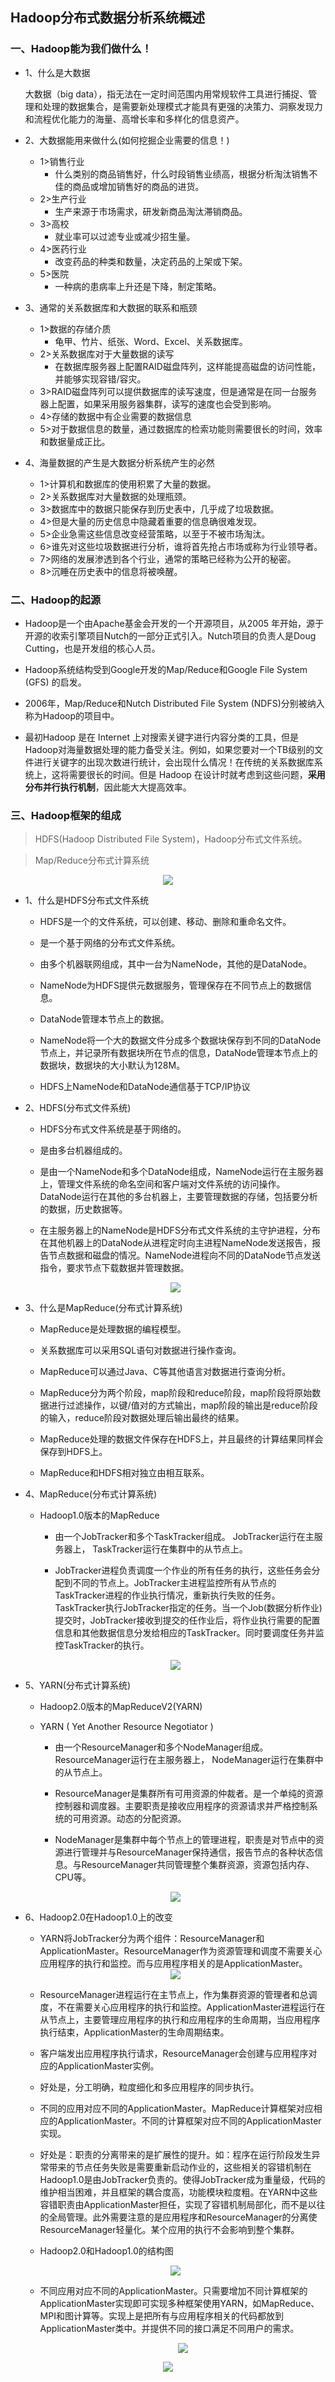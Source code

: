 ## Hadoop分布式数据分析系统概述

### 一、Hadoop能为我们做什么！

* 1、什么是大数据 

  大数据（big data），指无法在一定时间范围内用常规软件工具进行捕捉、管理和处理的数据集合，是需要新处理模式才能具有更强的决策力、洞察发现力和流程优化能力的海量、高增长率和多样化的信息资产。
* 2、大数据能用来做什么(如何挖掘企业需要的信息！)
    * 1>销售行业
        * 什么类别的商品销售好，什么时段销售业绩高，根据分析淘汰销售不佳的商品或增加销售好的商品的进货。
    * 2>生产行业
        * 生产来源于市场需求，研发新商品淘汰滞销商品。
    * 3>高校
        * 就业率可以过滤专业或减少招生量。
    * 4>医药行业
        * 改变药品的种类和数量，决定药品的上架或下架。
    * 5>医院
        * 一种病的患病率上升还是下降，制定策略。


* 3、通常的关系数据库和大数据的联系和瓶颈 
    * 1>数据的存储介质
        * 龟甲、竹片、纸张、Word、Excel、关系数据库。
    * 2>关系数据库对于大量数据的读写
        * 在数据库服务器上配置RAID磁盘阵列，这样能提高磁盘的访问性能，并能够实现容错/容灾。
    * 3>RAID磁盘阵列可以提供数据库的读写速度，但是通常是在同一台服务器上配置，如果采用服务器集群，读写的速度也会受到影响。
    * 4>存储的数据中有企业需要的数据信息
    * 5>对于数据信息的数量，通过数据库的检索功能则需要很长的时间，效率和数据量成正比。

* 4、海量数据的产生是大数据分析系统产生的必然 
    * 1>计算机和数据库的使用积累了大量的数据。
    * 2>关系数据库对大量数据的处理瓶颈。 
    * 3>数据库中的数据只能保存到历史表中，几乎成了垃圾数据。
    * 4>但是大量的历史信息中隐藏着重要的信息确很难发现。
    * 5>企业急需这些信息改变经营策略，以至于不被市场淘汰。
    * 6>谁先对这些垃圾数据进行分析，谁将首先抢占市场或称为行业领导者。
    * 7>网络的发展渗透到各个行业，通常的策略已经称为公开的秘密。
    * 8>沉睡在历史表中的信息将被唤醒。

### 二、Hadoop的起源 
* Hadoop是一个由Apache基金会开发的一个开源项目，从2005 年开始，源于开源的收索引擎项目Nutch的一部分正式引入。Nutch项目的负责人是Doug Cutting，也是开发组的核心人员。

* Hadoop系统结构受到Google开发的Map/Reduce和Google File System (GFS) 的启发。

* 2006年，Map/Reduce和Nutch Distributed File System (NDFS)分别被纳入称为Hadoop的项目中。 

* 最初Hadoop 是在 Internet 上对搜索关键字进行内容分类的工具，但是Hadoop对海量数据处理的能力备受关注。例如，如果您要对一个TB级别的文件进行关键字的出现次数进行统计，会出现什么情况！在传统的关系数据库系统上，这将需要很长的时间。但是 Hadoop 在设计时就考虑到这些问题，**采用分布并行执行机制**，因此能大大提高效率。 

### 三、Hadoop框架的组成
>HDFS(Hadoop Distributed File System)，Hadoop分布式文件系统。

>Map/Reduce分布式计算系统


<div align="center"><img src="https://github.com/sunnyandgood/BigBata/blob/master/HDFS/img/Hadoop%E6%A1%86%E6%9E%B6%E7%9A%84%E7%BB%84%E6%88%90.png"/></div>

* 1、什么是HDFS分布式文件系统
    * HDFS是一个的文件系统，可以创建、移动、删除和重命名文件。
    
    * 是一个基于网络的分布式文件系统。
    
    * 由多个机器联网组成，其中一台为NameNode，其他的是DataNode。
    
    * NameNode为HDFS提供元数据服务，管理保存在不同节点上的数据信息。
    
    * DataNode管理本节点上的数据。
    
    * NameNode将一个大的数据文件分成多个数据块保存到不同的DataNode节点上，并记录所有数据块所在节点的信息，DataNode管理本节点上的数据块，数据块的大小默认为128M。
    
    * HDFS上NameNode和DataNode通信基于TCP/IP协议
    
* 2、HDFS(分布式文件系统)

    * HDFS分布式文件系统是基于网络的。
    
    * 是由多台机器组成的。
    
    * 是由一个NameNode和多个DataNode组成，NameNode运行在主服务器上，管理文件系统的命名空间和客户端对文件系统的访问操作。DataNode运行在其他的多台机器上，主要管理数据的存储，包括要分析的数据，历史数据等。
    
    * 在主服务器上的NameNode是HDFS分布式文件系统的主守护进程，分布在其他机器上的DataNode从进程定时向主进程NameNode发送报告，报告节点数据和磁盘的情况。NameNode进程向不同的DataNode节点发送指令，要求节点下载数据并管理数据。
    
    <div align="center"><img src="https://github.com/sunnyandgood/BigBata/blob/master/HDFS/img/HDFS%E7%BB%93%E6%9E%84%E5%9B%BE.png"/></div>
    
 * 3、什么是MapReduce(分布式计算系统)
 
    * MapReduce是处理数据的编程模型。
    
    * 关系数据库可以采用SQL语句对数据进行操作查询。
    
    * MapReduce可以通过Java、C等其他语言对数据进行查询分析。
    
    * MapReduce分为两个阶段，map阶段和reduce阶段，map阶段将原始数据进行过滤操作，以键/值对的方式输出，map阶段的输出是reduce阶段的输入，reduce阶段对数据处理后输出最终的结果。
    
    * MapReduce处理的数据文件保存在HDFS上，并且最终的计算结果同样会保存到HDFS上。
    
    * MapReduce和HDFS相对独立由相互联系。
    
* 4、MapReduce(分布式计算系统)

    * Hadoop1.0版本的MapReduce
    
        * 由一个JobTracker和多个TaskTracker组成。 JobTracker运行在主服务器上， TaskTracker运行在集群中的从节点上。
        
        * JobTracker进程负责调度一个作业的所有任务的执行，这些任务会分配到不同的节点上。JobTracker主进程监控所有从节点的TaskTracker进程的作业执行情况，重新执行失败的任务。TaskTracker执行JobTracker指定的任务。当一个Job(数据分析作业)提交时，JobTracker接收到提交的任作业后，将作业执行需要的配置信息和其他数据信息分发给相应的TaskTracker。同时要调度任务并监控TaskTracker的执行。
        
    <div align="center"><img src="https://github.com/sunnyandgood/BigBata/blob/master/HDFS/img/Hadoop1.0%E7%89%88%E6%9C%AC%E7%9A%84MapReduce%E7%BB%93%E6%9E%84%E5%9B%BE.png"/></div>

* 5、YARN(分布式计算系统)

    * Hadoop2.0版本的MapReduceV2(YARN)
    
    * YARN ( Yet Another Resource Negotiator )
    
        * 由一个ResourceManager和多个NodeManager组成。 ResourceManager运行在主服务器上， NodeManager运行在集群中的从节点上。
        
        * ResourceManager是集群所有可用资源的仲裁者。是一个单纯的资源控制器和调度器。主要职责是接收应用程序的资源请求并严格控制系统的可用资源。动态的分配资源。 
        
        * NodeManager是集群中每个节点上的管理进程，职责是对节点中的资源进行管理并与ResourceManager保持通信，报告节点的各种状态信息。与ResourceManager共同管理整个集群资源，资源包括内存、CPU等。

    <div align="center"><img src="https://github.com/sunnyandgood/BigBata/blob/master/HDFS/img/Hadoop2.0%E7%89%88%E6%9C%AC%E7%9A%84MapReduceV2(YARN)%E7%BB%93%E6%9E%84%E5%9B%BE.png"/></div>

* 6、Hadoop2.0在Hadoop1.0上的改变

    * YARN将JobTracker分为两个组件：ResourceManager和ApplicationMaster。ResourceManager作为资源管理和调度不需要关心应用程序的执行和监控。而与应用程序相关的是ApplicationMaster。
    
    <div align="center"><img src="https://github.com/sunnyandgood/BigBata/blob/master/HDFS/img/Hadoop2.0%E5%9C%A8Hadoop1.0%E4%B8%8A%E7%9A%84%E6%94%B9%E5%8F%98.png"/></div>
    
    * ResourceManager进程运行在主节点上，作为集群资源的管理者和总调度，不在需要关心应用程序的执行和监控。ApplicationMaster进程运行在从节点上，主要管理应用程序的执行和应用程序的生命周期，当应用程序执行结束，ApplicationMaster的生命周期结束。

    * 客户端发出应用程序执行请求，ResourceManager会创建与应用程序对应的ApplicationMaster实例。

    * 好处是，分工明确，粒度细化和多应用程序的同步执行。
    
    * 不同的应用对应不同的ApplicationMaster。MapReduce计算框架对应相应的ApplicationMaster。不同的计算框架对应不同的ApplicationMaster实现。

    * 好处是：职责的分离带来的是扩展性的提升。如：程序在运行阶段发生异常带来的节点任务失败是需要重新启动作业的，这些相关的容错机制在Hadoop1.0是由JobTracker负责的。使得JobTracker成为重量级，代码的维护相当困难，并且框架的耦合度高，功能模块粒度粗。在YARN中这些容错职责由ApplicationMaster担任，实现了容错机制局部化，而不是以往的全局管理。此外需要注意的是应用程序和ResourceManager的分离使ResourceManager轻量化。某个应用的执行不会影响到整个集群。

    * Hadoop2.0和Hadoop1.0的结构图
    
    <div align="center"><img src="https://github.com/sunnyandgood/BigBata/blob/master/HDFS/img/Hadoop2.0%E5%92%8CHadoop1.0%E7%9A%84%E7%BB%93%E6%9E%84%E5%9B%BE1.png"/></div>
    
    * 不同应用对应不同的ApplicationMaster。只需要增加不同计算框架的ApplicationMaster实现即可实现多种框架使用YARN，如MapReduce、MPI和图计算等。实现上是把所有与应用程序相关的代码都放到ApplicationMaster类中。并提供不同的接口满足不同用户的需求。 

        <div align="center"><img src="https://github.com/sunnyandgood/BigBata/blob/master/HDFS/img/Hadoop2.0%E5%92%8CHadoop1.0%E7%9A%84%E7%BB%93%E6%9E%84%E5%9B%BE2.png"/></div>
  

<div align="center"><img src="https://github.com/sunnyandgood/BigBata/blob/master/HDFS/img/Hadoop%E7%94%9F%E6%80%81%E7%B3%BB%E7%BB%9F%E5%9B%BE.png"/></div>
